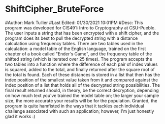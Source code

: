 # ShiftCipher_BruteForce
#Author: Mark Tullier
#Last Edited: 01/30/2021 10:01PM
#Desc: This program was developed for CIS491: Intro to Cryptography at CSU-Pueblo. The user inputs a string that has been encrypted with a shift cipher, and the program does its best to pull the decrypted string with a distance calculation using frequency tables. There are two tables used in the calculation: a model table of the English language, trained on the first chapter of a book called "Ender's Game", and the frequency table of the shifted string (which is iterated over 25 times). The program accepts the two tables into a function where the difference of each pair of index values is squared, added to the total, and finally returned after the square root of the total is found. Each of these distances is stored in a list that then has the index position of the smallest value taken from it and compared against the index position of a list that holds all of the decrypted string possibilities. The final result returned should, in theory, be the correct decryption, depending on how much text you've trained the model table on; the larger your sample size, the more accurate your results will be for the population. Granted, the program is quite hamfisted in the ways that it tackles each individual challenge associated with such an application; however, I'm just honestly glad it works :)
